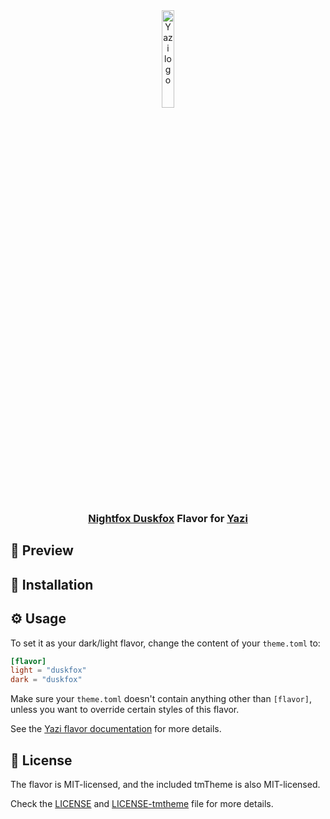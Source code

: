 <div align="center">
  <img src="https://github.com/sxyazi/yazi/blob/main/assets/logo.png?raw=true" alt="Yazi logo" width="20%">
</div>

<h3 align="center">
	<a href="https://github.com/EdenEast/nightfox.nvim/tree/main/extra/duskfox" target="_blank">Nightfox Duskfox</a> Flavor for <a href="https://github.com/sxyazi/yazi">Yazi</a>
</h3>

## 👀 Preview

<!-- TODO: Add preview -->
<!-- <img src="preview.png" width="600" /> -->

## 🎨 Installation

<!-- TODO: Add link to own repo? -->
<!-- ```sh
ya pkg add Mintass/rose-pine-moon
``` -->

## ⚙️ Usage

To set it as your dark/light flavor, change the content of your `theme.toml` to:

```toml
[flavor]
light = "duskfox"
dark = "duskfox"
```

Make sure your `theme.toml` doesn't contain anything other than `[flavor]`, unless you want to override certain styles of this flavor.

See the [Yazi flavor documentation](https://yazi-rs.github.io/docs/flavors/overview) for more details.

## 📜 License

The flavor is MIT-licensed, and the included tmTheme is also MIT-licensed.

Check the [LICENSE](LICENSE) and [LICENSE-tmtheme](LICENSE-tmtheme) file for more details.
